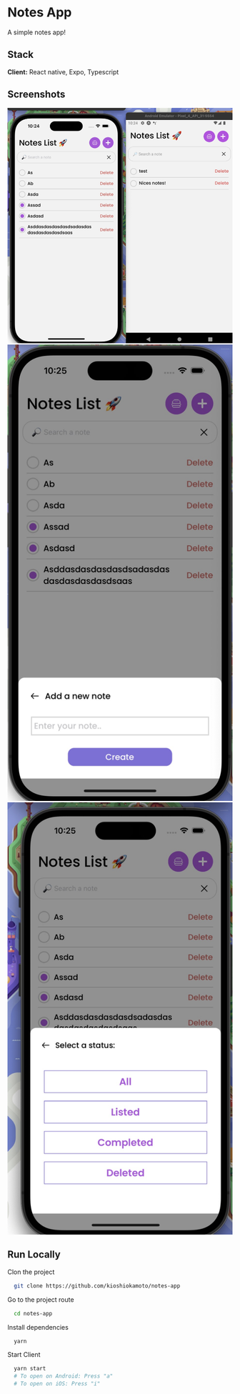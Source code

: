 # Notes App

A simple notes app!

## Stack

**Client:** React native, Expo, Typescript

## Screenshots

![Screen Multiplatform](https://github.com/kioshiokamoto/notes-app/blob/main/screenshots/main.jpg)
![Screen Multiplatform](https://github.com/kioshiokamoto/notes-app/blob/main/screenshots/newNote.jpg)
![Screen Multiplatform](https://github.com/kioshiokamoto/notes-app/blob/main/screenshots/filterStatus.jpg)

## Run Locally

Clon the project

```bash
  git clone https://github.com/kioshiokamoto/notes-app
```

Go to the project route

```bash
  cd notes-app
```

Install dependencies

```bash
  yarn
```

Start Client

```bash
  yarn start
  # To open on Android: Press "a"
  # To open on iOS: Press "i"
```
